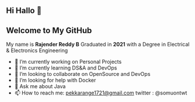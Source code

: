 ## Hi Hallo  👋
## Welcome to My GitHub


My name is **Rajender Reddy B** 
Graduated in  **2021** with  a Degree in Electrical & Electronics Engineering


- 🔭 I’m currently working on Personal Projects
- 🌱 I’m currently learning DS&A and DevOps
- 👯 I’m looking to collaborate on OpenSource and DevOps
- 🤔 I’m looking for help with Docker 
- 💬 Ask me about Java
- 📫 How to reach me: pekkarange1721@gmail.com twitter : @somuontwt

